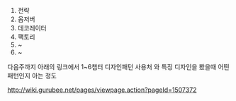 1. 전략
2. 옵저버
3. 데코레이터
4. 팩토리
5. ~
6. ~

다음주까지 아래의 링크에서
1~6챕터 디자인패턴 사용처 와 특징
디자인을 봤을때 어떤 패턴인지 아는 정도

http://wiki.gurubee.net/pages/viewpage.action?pageId=1507372